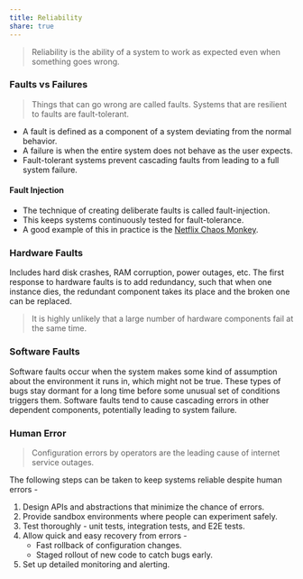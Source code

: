 ```yaml
---
title: Reliability
share: true
---
```



 > 
 > Reliability is the ability of a system to work as expected even when something goes wrong.

### Faults vs Failures

 > 
 > Things that can go wrong are called faults. Systems that are resilient to faults are fault-tolerant.

* A fault is defined as a component of a system deviating from the normal behavior.
* A failure is when the entire system does not behave as the user expects.
* Fault-tolerant systems prevent cascading faults from leading to a full system failure.

#### Fault Injection

* The technique of creating deliberate faults is called fault-injection.
* This keeps systems continuously tested for fault-tolerance.
* A good example of this in practice is the [Netflix Chaos Monkey](https://netflixtechblog.com/the-netflix-simian-army-16e57fbab116).

### Hardware Faults

Includes hard disk crashes, RAM corruption, power outages, etc. The first response to hardware faults is to add redundancy, such that when one instance dies, the redundant component takes its place and the broken one can be replaced.

 > 
 > It is highly unlikely that a large number of hardware components fail at the same time.

### Software Faults

Software faults occur when the system makes some kind of assumption about the environment it runs in, which might not be true. These types of bugs stay dormant for a long time before some unusual set of conditions triggers them. Software faults tend to cause cascading errors in other dependent components, potentially leading to system failure.

### Human Error

 > 
 > Configuration errors by operators are the leading cause of internet service outages.

The following steps can be taken to keep systems reliable despite human errors - 

1. Design APIs and abstractions that minimize the chance of errors.
1. Provide sandbox environments where people can experiment safely.
1. Test thoroughly - unit tests, integration tests, and E2E tests.
1. Allow quick and easy recovery from errors - 
   * Fast rollback of configuration changes.
   * Staged rollout of new code to catch bugs early.
1. Set up detailed monitoring and alerting.
